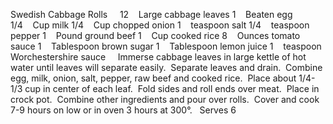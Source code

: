 Swedish Cabbage Rolls
 
 
12    Large cabbage leaves
1    Beaten egg
1/4    Cup milk
1/4    Cup chopped onion
1    teaspoon salt
1/4    teaspoon pepper
1    Pound ground beef
1    Cup cooked rice
8    Ounces tomato sauce
1    Tablespoon brown sugar
1    Tablespoon lemon juice
1    teaspoon Worchestershire sauce
 
 
Immerse cabbage leaves in large kettle of hot water until leaves will separate easily.  Separate leaves and drain.  Combine egg, milk, onion, salt, pepper, raw beef and cooked rice.  Place about 1/4-1/3 cup in center of each leaf.  Fold sides and roll ends over meat.  Place in crock pot.  Combine other ingredients and pour over rolls.  Cover and cook 7-9 hours on low or in oven 3 hours at 300°.
 
Serves 6
